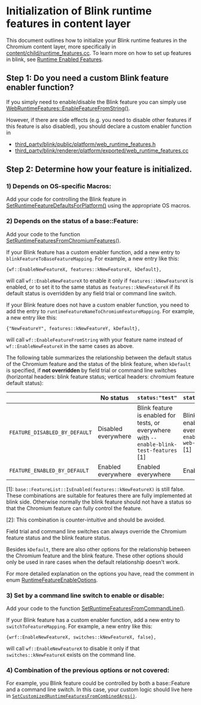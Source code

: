 # Initialization of Blink runtime features in content layer
This document outlines how to initialize your Blink runtime features in the
Chromium content layer, more specifically in
[content/child/runtime_features.cc][runtime_features]. To learn more on how to
set up features in blink, see
[Runtime Enabled Features][RuntimeEnabledFeatures].

## Step 1: Do you need a custom Blink feature enabler function?
If you simply need to enable/disable the Blink feature you can simply use
[WebRuntimeFeatures::EnableFeatureFromString()][EnableFeatureFromString].

However, if there are side effects (e.g. you need to disable other features if
this feature is also disabled), you should declare a custom enabler function in
- [third_party/blink/public/platform/web_runtime_features.h][web_runtime_features.h]
- [third_party/blink/renderer/platform/exported/web_runtime_features.cc][web_runtime_features.cc]

## Step 2: Determine how your feature is initialized.
### 1) Depends on OS-specific Macros:
Add your code for controlling the Blink feature in
[SetRuntimeFeatureDefaultsForPlatform()][SetRuntimeFeatureDefaultsForPlatform]
using the appropriate OS macros.
### 2) Depends on the status of a base::Feature:
Add your code to the function
[SetRuntimeFeaturesFromChromiumFeatures()][SetRuntimeFeaturesFromChromiumFeatures].

If your Blink feature has a custom enabler function, add a new entry to
`blinkFeatureToBaseFeatureMapping`. For example, a new entry like this:
```
{wf::EnableNewFeatureX, features::kNewFeatureX, kDefault},
```
will call `wf::EnableNewFeatureX` to enable it only if `features::kNewFeatureX`
is enabled, or to set it to the same status as `features::kNewFeatureX` if its
default status is overridden by any field trial or command line switch.

If your Blink feature does not have a custom enabler function, you need to add
the entry to `runtimeFeatureNameToChromiumFeatureMapping`. For example, a new
entry like this:
```
{"NewFeatureY", features::kNewFeatureY, kDefault},
```
will call `wf::EnableFeatureFromString` with your feature name instead of
`wf::EnableNewFeatureX` in the same cases as above.

The following table summarizes the relationship between the default status of
the Chromium feature and the status of the blink feature, when `kDefault` is
specified, if **not overridden** by field trial or command line switches
(horizontal headers: blink feature status; vertical headers: chromium feature
default status):

| |No status|`status:"test"`|`status:"experimental"`|`status:"stable"`|
|---|---------|-----------------|--------------------------|-------------------|
|`FEATURE_DISABLED_BY_DEFAULT`|Disabled everywhere|Blink feature is enabled for tests, or everywhere with `--enable-blink-test-features` [1]|Blink feature is enabled for tests, or everywhere with `--enable-experimental-web-platform-features` [1]|Blink feature is enabled everywhere [2]|
|`FEATURE_ENABLED_BY_DEFAULT`|Enabled everywhere|Enabled everywhere|Enabled everywhere|Enabled everywhere|

\[1]: `base::FeatureList::IsEnabled(features::kNewFeatureX)` is still
false. These combinations are suitable for features there are fully implemented
at blink side. Otherwise normally the blink feature should not have a status so
that the Chromium feature can fully control the feature.

\[2]: This combination is counter-intuitive and should be avoided.

Field trial and command line switches can always override the Chromium feature
status and the blink feature status.

Besides `kDefault`, there are also other options for the relationship
between the Chromium feature and the blink feature. These other options should
only be used in rare cases when the default relationship doesn't work.

For more detailed explanation on the options you have, read the comment in enum
[RuntimeFeatureEnableOptions][EnableOptions].
### 3) Set by a command line switch to enable or disable:
Add your code to the function
[SetRuntimeFeaturesFromCommandLine()][SetRuntimeFeaturesFromCommandLine].

If your Blink feature has a custom enabler function, add a new entry to
`switchToFeatureMapping`. For example, a new entry like this:
```
{wrf::EnableNewFeatureX, switches::kNewFeatureX, false},
```
will call `wf::EnableNewFeatureX` to disable it only if that
`switches::kNewFeatureX` exists on the command line.

### 4) Combination of the previous options or not covered:
For example, you Blink feature could be controlled by both a base::Feature and a
command line switch. In this case, your custom logic should live here in
[`SetCustomizedRuntimeFeaturesFromCombinedArgs()`][SetCustomizedRuntimeFeaturesFromCombinedArgs].


[EnableOptions]:<https://chromium.googlesource.com/chromium/src/+/HEAD/content/child/runtime_features.cc#135>
[runtime_features]:<https://chromium.googlesource.com/chromium/src/+/HEAD/content/child/runtime_features.cc>
[RuntimeEnabledFeatures]:
<https://chromium.googlesource.com/chromium/src/+/HEAD/third_party/blink/renderer/platform/RuntimeEnabledFeatures.md>
[web_runtime_features.h]:
<https://chromium.googlesource.com/chromium/src/+/HEAD/third_party/blink/public/platform/web_runtime_features.h>
[web_runtime_features.cc]:
<https://chromium.googlesource.com/chromium/src/+/HEAD/third_party/blink/renderer/platform/exported/web_runtime_features.cc>
[EnableFeatureFromString]:<https://chromium.googlesource.com/chromium/src/+/HEAD/third_party/blink/public/platform/web_runtime_features.h#56>
[SetRuntimeFeatureDefaultsForPlatform]:<https://chromium.googlesource.com/chromium/src/+/HEAD/content/child/runtime_features.cc#46>
[SetCustomizedRuntimeFeaturesFromCombinedArgs]:<https://chromium.googlesource.com/chromium/src/+/HEAD/content/child/runtime_features.cc#487>
[SetRuntimeFeaturesFromChromiumFeatures]:<https://chromium.googlesource.com/chromium/src/+/HEAD/content/child/runtime_features.cc#160>
[SetRuntimeFeaturesFromCommandLine]:<https://chromium.googlesource.com/chromium/src/+/HEAD/content/child/runtime_features.cc#390>
[SetRuntimeFeaturesFromFieldTrialParams]:<https://chromium.googlesource.com/chromium/src/+/HEAD/content/child/runtime_features.cc#448>
